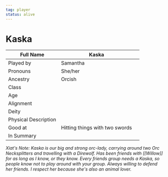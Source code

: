 ```yaml
---
tag: player
status: alive
---
```

# Kaska
| Full Name | Kaska                          |     |
| --------- | ------------------------------ | --- |
| Played by | Samantha                       |     |
| Pronouns  | She/her                        |     |
| Ancestry  | Orcish                         |     |
| Class     |                               |     |
| Age       |                               |     |
| Alignment |                               |     |
| Deity     |                               |     |
| Physical Description |                        |
| Good at   | Hitting things with two swords |     |
| In Summary           |                        |

*Xiat's Note: Kaska is our big and strong orc-lady, carrying around two Orc Necksplitters and travelling with a Direwolf. Has been friends with [[Willow]] for as long as I know, or they know. Every friends group needs a Kaska, so people know not to play around with your group. Always willing to defend her friends. I respect her because she's also an animal lover.* 